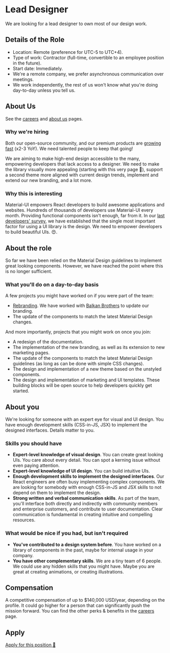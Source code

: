 # Lead Designer

<p class="description">We are looking for a lead designer to own most of our design work.</p>

## Details of the Role

- Location: Remote (preference for UTC-5 to UTC+4).
- Type of work: Contractor (full-time, convertible to an employee position in the future).
- Start date: Immediately.
- We're a remote company, we prefer asynchronous communication over meetings.
- We work independently, the rest of us won't know what you're doing day-to-day unless you tell us.

## About Us

See the [careers](/company/careers/) and [about us](https://next.material-ui.com/branding/about/) pages.

### Why we're hiring

Both our open-source community, and our premium products are [growing fast](https://www.similarweb.com/website/material-ui.com) (x2-3 YoY). We need talented people to keep that going!

We are aiming to make high-end design accessible to the many, empowering developers that lack access to a designer. We need to make the library visually more appealing (starting with this very page 🙌), support a second theme more aligned with current design trends, implement and extend our new branding, and a lot more.

### Why this is interesting

Material-UI empowers React developers to build awesome applications and websites. Hundreds of thousands of developers use Material-UI every month. Providing functional components isn't enough, far from it. In our [last developers' survey](https://material-ui.com/blog/2020-developer-survey-results/#6-what-are-your-key-criteria-when-choosing-a-ui-library), we have established that the single most important factor for using a UI library is the design. We need to empower developers to build beautiful UIs. 😍.

## About the role

So far we have been relied on the Material Design guidelines to implement great looking components. However, we have reached the point where this is no longer sufficient.

### What you'll do on a day-to-day basis

A few projects you might have worked on if you were part of the team:

- [Rebranding](https://www.figma.com/file/4uv2dT18rXJPZBbrbpw61q/Design-v5-For-first-implementation). We have worked with [Balkan Brothers](https://bb.agency/) to update our branding.
- The update of the components to match the latest Material Design changes.

And more importantly, projects that you might work on once you join:

- A redesign of the documentation.
- The implementation of the new branding, as well as its extension to new marketing pages.
- The update of the components to match the latest Material Design guidelines (as long as can be done with simple CSS changes).
- The design and implementation of a new theme based on the unstyled components.
- The design and implementation of marketing and UI templates. These building blocks will be open source to help developers quickly get started.

## About you

We're looking for someone with an expert eye for visual and UI design. You have enough development skills (CSS-in-JS, JSX) to implement the designed interfaces. Details matter to you.

### Skills you should have

- **Expert-level knowledge of visual design**. You can create great looking UIs. You care about every detail. You can spot a kerning issue without even paying attention.
- **Expert-level knowledge of UI design**. You can build intuitive UIs.
- **Enough development skills to implement the designed interfaces**. Our React engineers are often busy implementing complex components. We are looking for somebody with enough CSS-in-JS and JSX skills to not depend on them to implement the design.
- **Strong written and verbal communication skills**. As part of the team, you'll interface both directly and indirectly with community members and enterprise customers, and contribute to user documentation. Clear communication is fundamental in creating intuitive and compelling resources.

### What would be nice if you had, but isn't required

- **You've contributed to a design system before**. You have worked on a library of components in the past, maybe for internal usage in your company.
- **You have other complementary skills**. We are a tiny team of 6 people. We could use any hidden skills that you might have. Maybe you are great at creating animations, or creating illustrations.

## Compensation

A competitive compensation of up to \$140,000 USD/year, depending on the profile. It could go higher for a person that can significantly push the mission forward. You can find the other perks & benefits in the [careers](/company/careers/#perks-amp-benefits) page.

## Apply

[Apply for this position 📮](https://airtable.com/shr1hZkKnwkrSasx3)
